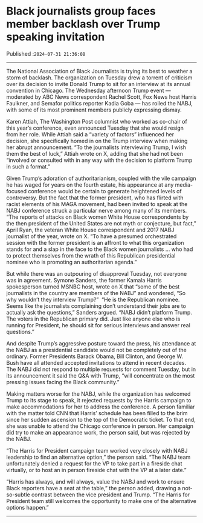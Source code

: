 # Black journalists group faces member backlash over Trump speaking invitation

Published :`2024-07-31 21:36:08`

---

The National Association of Black Journalists is trying its best to weather a storm of backlash. The organization on Tuesday drew a torrent of criticism over its decision to invite Donald Trump to sit for an interview at its annual convention in Chicago. The Wednesday afternoon Trump event — moderated by ABC News correspondent Rachel Scott, Fox News host Harris Faulkner, and Semafor politics reporter Kadia Goba — has roiled the NABJ, with some of its most prominent members publicly expressing dismay.

Karen Attiah, The Washington Post columnist who worked as co-chair of this year’s conference, even announced Tuesday that she would resign from her role. While Attiah said a “variety of factors” influenced her decision, she specifically homed in on the Trump interview when making her abrupt announcement.  “To the journalists interviewing Trump, I wish them the best of luck,” Attiah wrote on X, adding that she had not been “involved or consulted with in any way with the decision to platform Trump in such a format.”

Given Trump’s adoration of authoritarianism, coupled with the vile campaign he has waged for years on the fourth estate, his appearance at any media-focused conference would be certain to generate heightened levels of controversy. But the fact that the former president, who has flirted with racist elements of his MAGA movement, had been invited to speak at the NABJ conference struck a particular nerve among many of its members.  “The reports of attacks on Black women White House correspondents by the then president of the United States are not myth or conjecture, but fact,” April Ryan, the veteran White House correspondent and 2017 NABJ journalist of the year, wrote on X. “To have a presumed orchestrated session with the former president is an affront to what this organization stands for and a slap in the face to the Black women journalists … who had to protect themselves from the wrath of this Republican presidential nominee who is promoting an authoritarian agenda.”

But while there was an outpouring of disapproval Tuesday, not everyone was in agreement. Symone Sanders, the former Kamala Harris spokesperson turned MSNBC host, wrote on X that “some of the best journalists in the country are members of the NABJ” and wondered, “So why wouldn’t they interview Trump?”   “He is the Republican nominee. Seems like the journalists complaining don’t understand their jobs are to actually ask the questions,” Sanders argued. “NABJ didn’t platform Trump. The voters in the Republican primary did. Just like anyone else who is running for President, he should sit for serious interviews and answer real questions.”

And despite Trump’s aggressive posture toward the press, his attendance at the NABJ as a presidential candidate would not be completely out of the ordinary. Former Presidents Barack Obama, Bill Clinton, and George W. Bush have all attended accepted invitations to attend in recent decades. The NABJ did not respond to multiple requests for comment Tuesday, but in its announcement it said the Q&A with Trump, “will concentrate on the most pressing issues facing the Black community.”

Making matters worse for the NABJ, while the organization has welcomed Trump to its stage to speak, it rejected requests by the Harris campaign to make accommodations for her to address the conference. A person familiar with the matter told CNN that Harris’ schedule has been filled to the brim since her sudden ascension to the top of the Democratic ticket. To that end, she was unable to attend the Chicago conference in person. Her campaign did try to make an appearance work, the person said, but was rejected by the NABJ.

“The Harris for President campaign team worked very closely with NABJ leadership to find an alternative option,” the person said. “The NABJ team unfortunately denied a request for the VP to take part in a fireside chat virtually, or to host an in person fireside chat with the VP at a later date.”

“Harris has always, and will always, value the NABJ and work to ensure Black reporters have a seat at the table,” the person added, drawing a not-so-subtle contrast between the vice president and Trump. “The Harris for President team still welcomes the opportunity to make one of the alternative options happen.”

---

